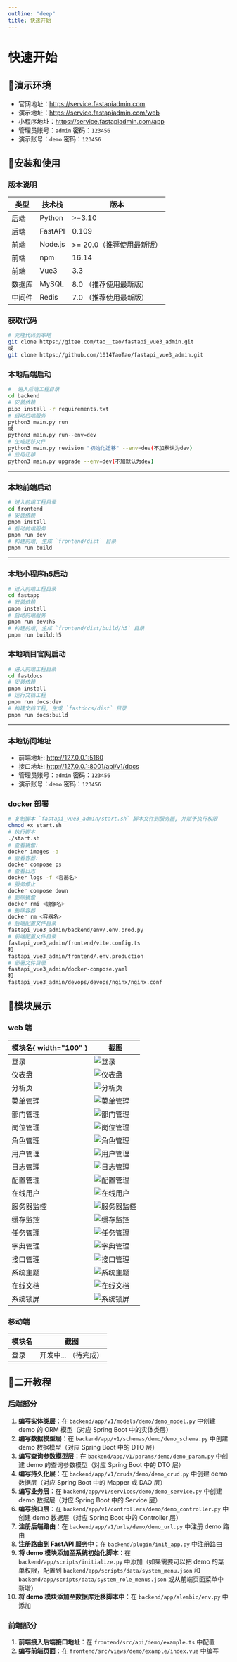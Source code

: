 ```yaml
---
outline: "deep"
title: 快速开始
---
```

# 快速开始
## 🍪演示环境

- 官网地址：<https://service.fastapiadmin.com>
- 演示地址：<https://service.fastapiadmin.com/web>
- 小程序地址：<https://service.fastapiadmin.com/app>
- 管理员账号：`admin` 密码：`123456`
- 演示账号：`demo` 密码：`123456`

## 👷安装和使用

### 版本说明

| 类型     | 技术栈     | 版本       |
|----------|------------|------------|
| 后端     | Python     | >=3.10       |
| 后端     | FastAPI    | 0.109      |
| 前端     | Node.js    | >= 20.0（推荐使用最新版）|
| 前端     | npm        | 16.14      |
| 前端     | Vue3       | 3.3        |
| 数据库   | MySQL      | 8.0 （推荐使用最新版）|
| 中间件   | Redis      | 7.0 （推荐使用最新版）|

### 获取代码

```sh
# 克隆代码到本地
git clone https://gitee.com/tao__tao/fastapi_vue3_admin.git
或
git clone https://github.com/1014TaoTao/fastapi_vue3_admin.git
```

### 本地后端启动

```sh
#  进入后端工程目录
cd backend
# 安装依赖
pip3 install -r requirements.txt
# 启动后端服务
python3 main.py run
或
python3 main.py run--env=dev
# 生成迁移文件
python3 main.py revision "初始化迁移" --env=dev(不加默认为dev)
# 应用迁移
python3 main.py upgrade --env=dev(不加默认为dev)
```

---

### 本地前端启动

```sh
# 进入前端工程目录
cd frontend
# 安装依赖
pnpm install
# 启动前端服务
pnpm run dev
# 构建前端, 生成 `frontend/dist` 目录
pnpm run build
```

---

### 本地小程序h5启动

```sh
# 进入前端工程目录
cd fastapp
# 安装依赖
pnpm install
# 启动前端服务
pnpm run dev:h5
# 构建前端, 生成 `frontend/dist/build/h5` 目录
pnpm run build:h5
```

### 本地项目官网启动

```sh
# 进入前端工程目录
cd fastdocs
# 安装依赖
pnpm install
# 运行文档工程
pnpm run docs:dev
# 构建文档工程, 生成 `fastdocs/dist` 目录
pnpm run docs:build
```

---

### 本地访问地址

- 前端地址: <http://127.0.0.1:5180>
- 接口地址: <http://127.0.0.1:8001/api/v1/docs>
- 管理员账号：`admin` 密码：`123456`
- 演示账号：`demo` 密码：`123456`

### docker 部署

```sh
# 复制脚本 `fastapi_vue3_admin/start.sh` 脚本文件到服务器, 并赋予执行权限
chmod +x start.sh
# 执行脚本
./start.sh
# 查看镜像:
docker images -a
# 查看容器:
docker compose ps
# 查看日志
docker logs -f <容器名>
# 服务停止
docker compose down
# 删除镜像
docker rmi <镜像名>
# 删除容器
docker rm <容器名>
# 后端配置文件目录
fastapi_vue3_admin/backend/env/.env.prod.py
# 前端配置文件目录
fastapi_vue3_admin/frontend/vite.config.ts
和
fastapi_vue3_admin/frontend/.env.production
# 部署文件目录
fastapi_vue3_admin/docker-compose.yaml
和
fastapi_vue3_admin/devops/devops/nginx/nginx.conf

```

## 🔧模块展示

### web 端

| 模块名{ width="100" } | 截图 |
|----------|------|
| 登录      | ![登录](/login.png) |
| 仪表盘    | ![仪表盘](/dashboard.png) |
| 分析页    | ![分析页](/analysis.png) |
| 菜单管理  | ![菜单管理](/menu.png) |
| 部门管理  | ![部门管理](/dept.png) |
| 岗位管理  | ![岗位管理](/position.png) |
| 角色管理  | ![角色管理](/role.png) |
| 用户管理  | ![用户管理](/user.png) |
| 日志管理  | ![日志管理](/log.png) |
| 配置管理  | ![配置管理](/config.png) |
| 在线用户  | ![在线用户](/online.png) |
| 服务器监控 | ![服务器监控](/service.png) |
| 缓存监控  | ![缓存监控](/cache.png) |
| 任务管理  | ![任务管理](/job.png) |
| 字典管理  | ![字典管理](/dict.png) |
| 接口管理  | ![接口管理](/docs.png) |
| 系统主题  | ![系统主题](/theme.png) |
| 在线文档  | ![在线文档](/help.png) |
| 系统锁屏  | ![系统锁屏](/lock.png) |

### 移动端

| 模块名 | 截图 |
|----------|------|
| 登录      | 开发中... （待完成） |

## 🚀二开教程

### 后端部分

1. **编写实体类层**：在 `backend/app/v1/models/demo/demo_model.py` 中创建 demo 的 ORM 模型（对应 Spring Boot 中的实体类层）
2. **编写数据模型层**：在 `backend/app/v1/schemas/demo/demo_schema.py` 中创建 demo 数据模型（对应 Spring Boot 中的 DTO 层）
3. **编写查询参数模型层**：在 `backend/app/v1/params/demo/demo_param.py` 中创建 demo 的查询参数模型（对应 Spring Boot 中的 DTO 层）
4. **编写持久化层**：在 `backend/app/v1/cruds/demo/demo_crud.py` 中创建 demo 数据层（对应 Spring Boot 中的 Mapper 或 DAO 层）
5. **编写业务层**：在 `backend/app/v1/services/demo/demo_service.py` 中创建 demo 数据层（对应 Spring Boot 中的 Service 层）
6. **编写接口层**：在 `backend/app/v1/controllers/demo/demo_controller.py` 中创建 demo 数据层（对应 Spring Boot 中的 Controller 层）
7. **注册后端路由**：在 `backend/app/v1/urls/demo/demo_url.py` 中注册 demo 路由
8. **注册路由到 FastAPI 服务中**：在 `backend/plugin/init_app.py` 中注册路由
9. **将 demo 模块添加至系统初始化脚本**：在 `backend/app/scripts/initialize.py` 中添加（如果需要可以把 demo 的菜单权限，配置到 `backend/app/scripts/data/system_menu.json` 和 `backend/app/scripts/data/system_role_menus.json` 或从前端页面菜单中新增）
10. **将 demo 模块添加至数据库迁移脚本中**：在 `backend/app/alembic/env.py` 中添加

### 前端部分

1. **前端接入后端接口地址**：在 `frontend/src/api/demo/example.ts` 中配置
2. **编写前端页面**：在 `frontend/src/views/demo/example/index.vue` 中编写
